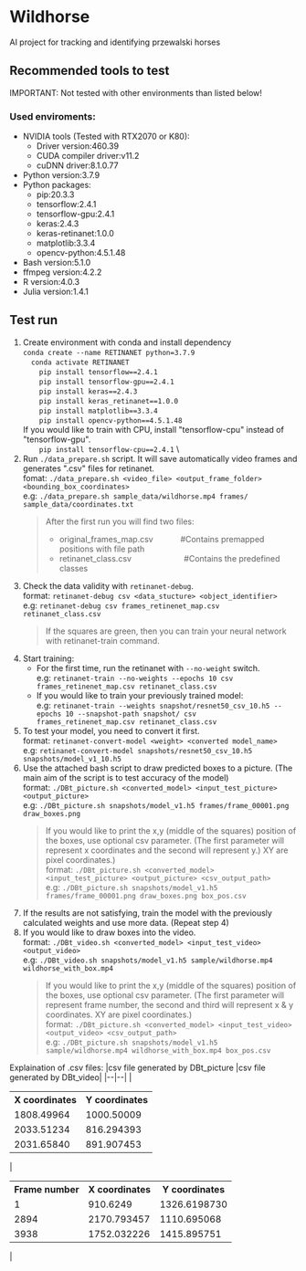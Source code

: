 # Wildhorse
AI project for tracking and identifying przewalski horses
## Recommended tools to test
IMPORTANT: Not tested with other environments than listed below!
### Used enviroments:
* NVIDIA tools (Tested with RTX2070 or K80):
    + Driver version:460.39
    + CUDA compiler driver:v11.2
    + cuDNN driver:8.1.0.77
* Python version:3.7.9
* Python packages:
    + pip:20.3.3
    + tensorflow:2.4.1
    + tensorflow-gpu:2.4.1
    + keras:2.4.3
    + keras-retinanet:1.0.0
    + matplotlib:3.3.4
    + opencv-python:4.5.1.48
* Bash version:5.1.0
* ffmpeg version:4.2.2
* R version:4.0.3
* Julia version:1.4.1
## Test run
1) Create environment with conda and install dependency \
    `conda create --name RETINANET python=3.7.9` \
    &emsp;`conda activate RETINANET` \
    &emsp;&emsp;`pip install tensorflow==2.4.1` \
    &emsp;&emsp;`pip install tensorflow-gpu==2.4.1` \
    &emsp;&emsp;`pip install keras==2.4.3` \
    &emsp;&emsp;`pip install keras_retinanet==1.0.0` \
    &emsp;&emsp;`pip install matplotlib==3.3.4` \
    &emsp;&emsp;`pip install opencv-python==4.5.1.48` \
  If you would like to train with CPU, install "tensorflow-cpu" instead of "tensorflow-gpu". \
    &emsp;&emsp;`pip install tensorflow-cpu==2.4.1` \
2) Run `./data_prepare.sh` script. It will save automatically video frames and generates ".csv" files for retinanet.\
fomat: `./data_prepare.sh <video_file> <output_frame_folder> <bounding_box_coordinates>`\
e.g: `./data_prepare.sh sample_data/wildhorse.mp4 frames/ sample_data/coordinates.txt`
    > After the first run you will find two files:
    > + original_frames_map.csv &emsp;&emsp;&nbsp;&nbsp;&nbsp;&nbsp;#Contains premapped positions with file path
    > + retinanet_class.csv &emsp;&emsp;&emsp;&emsp;&emsp;&emsp;&nbsp;#Contains the predefined classes
3) Check the data validity with `retinanet-debug`.\
format: `retinanet-debug csv <data_stucture> <object_identifier>`\
e.g: `retinanet-debug csv frames_retinenet_map.csv retinanet_class.csv`
    > If the squares are green, then you can train your neural network with retinanet-train command.
4) Start training:
    + For the first time, run the retinanet with `--no-weight` switch.\
    e.g: `retinanet-train --no-weights --epochs 10 csv frames_retinenet_map.csv retinanet_class.csv`
    + If you would like to train your previously trained model:\
    e.g: `retinanet-train --weights snapshot/resnet50_csv_10.h5 --epochs 10 --snapshot-path snapshot/ csv frames_retinenet_map.csv retinanet_class.csv`
5) To test your model, you need to convert it first.\
format: `retinanet-convert-model <weight> <converted model_name>`\
e.g: `retinanet-convert-model snapshots/resnet50_csv_10.h5 snapshots/model_v1_10.h5`
6) Use the attached bash script to draw predicted boxes to a picture. (The main aim of the script is to test accuracy of the model)\
format: `./DBt_picture.sh <converted_model> <input_test_picture> <output_picture>`\
e.g: `./DBt_picture.sh snapshots/model_v1.h5 frames/frame_00001.png draw_boxes.png`
    > If you would like to print the x,y (middle of the squares) position of the boxes, use optional csv parameter. (The first parameter will represent x coordinates and the second will represent y.) XY are pixel coordinates.)\
    format: `./DBt_picture.sh <converted_model> <input_test_picture> <output_picture> <csv_output_path>` \
    e.g: `./DBt_picture.sh snapshots/model_v1.h5 frames/frame_00001.png draw_boxes.png box_pos.csv` 
7) If the results are not satisfying, train the model with the previously calculated weights and use more data. (Repeat step 4)
8) If you would like to draw boxes into the video.\
format: `./DBt_video.sh <converted_model> <input_test_video> <output_video>`\
e.g: `./DBt_video.sh snapshots/model_v1.h5 sample/wildhorse.mp4 wildhorse_with_box.mp4`
    > If you would like to print the x,y (middle of the squares) position of the boxes, use optional csv parameter. (The first parameter will represent frame number, the second and third will represent x & y coordinates. XY are pixel coordinates.)\
    format: `./DBt_picture.sh <converted_model> <input_test_video> <output_video> <csv_output_path>` \
    e.g: `./DBt_picture.sh snapshots/model_v1.h5 sample/wildhorse.mp4 wildhorse_with_box.mp4 box_pos.csv`

Explaination of .csv files:
|csv file generated by DBt_picture |csv file generated by DBt_video|
|--|--|
|<table> <tr><th>X coordinates</th><th>Y coordinates</th></tr><tr><td>1808.49964</td><td>1000.50009</td></tr><tr><td>2033.51234</td><td>816.294393</td></tr><tr><td>2031.65840</td><td>891.907453</td></tr></table>| <table> <tr><th>Frame number</th><th>X coordinates</th><th>Y coordinates</th></tr><tr><td>1</td><td>910.6249</td><td>1326.6198730</td></tr><tr><td>2894</td><td>2170.793457</td><td>1110.695068</td></tr><tr><td>3938</td><td>1752.032226</td><td>1415.895751</td></tr></table>|